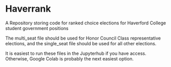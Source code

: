 # Haverrank
A Repository storing code for ranked choice elections for Haverford College student government positions

The multi_seat file should be used for Honor Council Class representative elections, and the single_seat file should be used for all other elections. 

It is easiest to run these files in the Jupyterhub if you have access. Otherwise, Google Colab is probably the next easiest option. 

